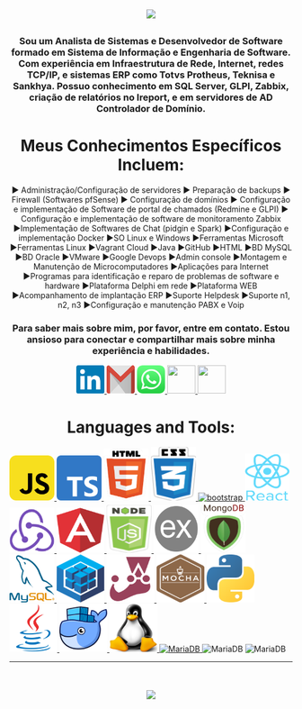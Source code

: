 <h1 align="center">
<img src="https://readme-typing-svg.herokuapp.com/?font=Righteous&size=35&center=true&vCenter=true&width=500&height=70&duration=4000&lines=Olá!+👋;+me+chamo+Gideão!;" />
</h1>
<div align="center">  
      <h3 align="center">
Sou um Analista de Sistemas e Desenvolvedor de Software formado em Sistema de Informação e Engenharia de Software. Com experiência em Infraestrutura de Rede, Internet, redes TCP/IP, e sistemas ERP como Totvs Protheus, Teknisa e Sankhya. Possuo conhecimento em SQL Server, GLPI, Zabbix, criação de relatórios no Ireport, e em servidores de AD Controlador de Domínio.
 </h3>

# Meus Conhecimentos Específicos Incluem:

 ▶️ Administração/Configuração de servidores
 ▶️ Preparação de backups
 ▶️ Firewall (Softwares pfSense)
 ▶️ Configuração de domínios
 ▶️ Configuração e implementação de Software de portal de chamados (Redmine e GLPI)
 ▶️ Configuração e implementação de software de monitoramento Zabbix
 ▶️Implementação de Softwares de Chat (pidgin e Spark)
 ▶️Configuração e implementação Docker
 ▶️SO Linux e Windows
 ▶️Ferramentas Microsoft
 ▶️Ferramentas Linux
 ▶️Vagrant Cloud
 ▶️Java
 ▶️GitHub
 ▶️HTML
 ▶️BD MySQL
 ▶️BD Oracle
 ▶️VMware
 ▶️Google Devops
 ▶️Admin console
 ▶️Montagem e Manutenção de Microcomputadores
 ▶️Aplicações para Internet
 ▶️Programas para identificação e reparo de problemas de software e hardware
 ▶️Plataforma Delphi em rede
 ▶️Plataforma WEB
 ▶️Acompanhamento de implantação ERP
 ▶️Suporte Helpdesk
 ▶️Suporte n1, n2, n3
 ▶️Configuração e manutenção PABX e Voip

<div align="center">  
      <h3 align="center">
      Para saber mais sobre mim, por favor, entre em contato. Estou ansioso para conectar e compartilhar mais sobre minha experiência e habilidades.
      </h3>
    </div>    
    <p align="center">
      <a target="_blank" href="https://www.linkedin.com/in/gide%C3%A3o-j%C3%A9fani-0629b410b/">
        <img src="https://github.com/ArlessonMoura/ArlessonMoura/blob/main/img/linkedin.png?raw=true" width="50" height="50"/>
      </a>
      <a target="_blank" href="mailto:sistemagideao@gmail.com">
        <img src="https://github.com/ArlessonMoura/ArlessonMoura/blob/main/img/gmail.png?raw=true" width="50" height="50"/>
      </a>
      <a target="_blank" href="https://api.whatsapp.com/send?phone=5531984580449">
        <img src="https://github.com/ArlessonMoura/ArlessonMoura/blob/main/img/whatsapp.png?raw=true" width="50" height="50"/>
      </a>
           </a>
      <a target="_blank" href="https://t.me/Gedsjc">
        <img src="https://www.svgrepo.com/show/452115/telegram.svg?raw=true" width="50" height="50"/>
      </a>

<a target="_blank" href="https://www.instagram.com/gedsjc/">
        <img src="https://raw.githubusercontent.com/rahuldkjain/github-profile-readme-generator/master/src/images/icons/Social/instagram.svg?raw=true" width="50" height="50"/>
      </a>
      
  </div>

  <div>
    <h1 align="center">Languages and Tools:</h3>
    <p align="left">
      <a title="JavaScript" href="https://developer.mozilla.org/en-US/docs/Web/JavaScript" target="_blank">
        <img src="https://github.com/ArlessonMoura/ArlessonMoura/blob/main/img/javascript.png?raw=true" alt="javascript" width="80" height="80"/>
      </a>
      <a title="Typescript" href="https://www.typescriptlang.org/" target="_blank" rel="noreferrer">
        <img src="https://github.com/ArlessonMoura/ArlessonMoura/blob/main/img/typescript.png?raw=true" alt="typescript" width="80" height="80"/>
      </a>
      <a title="HTML 5" href="https://developer.mozilla.org/en-US/docs/Learn/HTML" target="_blank" rel="noreferrer">
        <img src="https://github.com/ArlessonMoura/ArlessonMoura/blob/main/img/html(5).png?raw=true" alt="html 5" width="80" height="92"/>
      </a>
      <a title="CSS 3" href="https://developer.mozilla.org/pt-BR/docs/Web/CSS" target="_blank" rel="noreferrer">
        <img src="https://github.com/ArlessonMoura/ArlessonMoura/blob/main/img/css(3).png?raw=true" alt="css3" width="80" height="95"/>
      </a>
      <a title="Bootstrap" href="https://getbootstrap.com/" target="_blank" rel="noreferrer">
        <img src="https://cdn.worldvectorlogo.com/logos/bootstrap-5-1.svg" alt="bootstrap" width="80" height="90"/>
      </a>
      <a title="React.JS" href="https://reactjs.org/" target="_blank">
        <img src="https://github.com/ArlessonMoura/ArlessonMoura/blob/main/img/react.png?raw=true" alt="react" width="80" height="83"/>
      </a>
      <a title="Redux" href="https://redux.js.org/" target="_blank">
        <img src="https://github.com/ArlessonMoura/ArlessonMoura/blob/main/img/redux.png?raw=true" alt="redux" width="80" height="80"/>
      </a>
      <a title="Angular" href="https://angular.io/" target="_blank" rel="noreferrer">
        <img src="https://github.com/ArlessonMoura/ArlessonMoura/blob/main/img/angular.png?raw=true" alt="angular" width="85" height="80"/>
      </a>
      <a title="Node.JS" href="https://nodejs.org" target="_blank">
        <img src="https://github.com/ArlessonMoura/ArlessonMoura/blob/main/img/node(js).png?raw=true" alt="nodejs" width="80" height="85"/>
      </a>
      <a title="Express.JS" href="https://expressjs.com" target="_blank">
        <img src="https://github.com/ArlessonMoura/ArlessonMoura/blob/main/img/express.png?raw=true" alt="express" width="80" height="85"/>
      </a>
      <a title="MongoDB" href="https://www.mongodb.com/" target="_blank">
        <img src="https://github.com/ArlessonMoura/ArlessonMoura/blob/main/img/mongodb.png?raw=true" alt="mongodb" width="80" height="90"/>
      </a>
      <a title="MySQL" href="https://www.mysql.com/" target="_blank">
        <img src="https://github.com/ArlessonMoura/ArlessonMoura/blob/main/img/my-sql.png?raw=true" alt="mysql" width="80" height="85"/>
      </a>
      <a title="Sequelize" href=" https://sequelize.org/master/index.html" target="_blank" rel="noreferrer">
        <img src="https://github.com/ArlessonMoura/ArlessonMoura/blob/main/img/sequelize.png?raw=true" alt="sequelize" width="85" height="85"/>
      </a>
      <a title="Jest" href="https://jestjs.io" target="_blank">
        <img src="https://github.com/ArlessonMoura/ArlessonMoura/blob/main/img/jest.png?raw=true" alt="jest" width="85" height="85"/>
      </a>
      <a title="Mocha" href="https://mochajs.org" target="_blank">
        <img src="https://github.com/ArlessonMoura/ArlessonMoura/blob/main/img/mocha.png?raw=true" alt="mocha" width="85" height="85"/>
      </a>
      <a title="Python" href="https://www.python.org" target="_blank" rel="noreferrer">
        <img src="https://github.com/ArlessonMoura/ArlessonMoura/blob/main/img/python.png?raw=true" alt="python" width="85" height="85"/>
      </a>
            <a title="JAVA" href="https://www.java.com/pt-BR/" target="_blank" rel="noreferrer">
        <img src="https://raw.githubusercontent.com/devicons/devicon/master/icons/java/java-original.svg?raw=true" alt="python" width="85" height="85"/>
      </a>
      <a title="Docker" href="https://www.docker.com/" target="_blank" rel="noreferrer">
        <img src="https://github.com/ArlessonMoura/ArlessonMoura/blob/main/img/docker.png?raw=true" alt="docker" width="85" height="85"/>
      </a>
      <a title="Linux" href="https://www.gnu.org/distros/free-distros.html" target="_blank" rel="noreferrer">
        <img src="https://github.com/ArlessonMoura/ArlessonMoura/blob/main/img/linux.png?raw=true" alt="linux" width="85" height="85"/>
      </a> 
        <a title="MariaDB" href="https://mariadb.com/about-us/logos/" target="_blank" rel="noreferrer">
        <img src="https://www.svgrepo.com/show/354037/mariadb-icon.svg?raw=true" alt="MariaDB" width="85" height="85"/>
      </a
    <a title="Windows" href="https://www.microsoft.com/pt-br/windows/" target="_blank" rel="noreferrer">
        <img src="https://www.svgrepo.com/show/52775/windows.svg?raw=true" alt="MariaDB" width="85" height="85"/>
      </a    
    <a title="office365" href="https://www.office.com/" target="_blank" rel="noreferrer">
        <img src="https://www.svgrepo.com/show/303162/office-365-logo.svg?raw=true" alt="MariaDB" width="85" height="85"/>
      </a          
    </p>
  </div>
  <hr>

<h1 align="center">
<img src="https://readme-typing-svg.herokuapp.com/?font=Righteous&size=35&center=true&vCenter=true&width=500&height=70&duration=4000&lines=Obrigado+pela+atenção!;" />
</h1>


